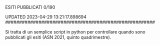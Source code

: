 ESITI PUBBLICATI 0/190 

UPDATED 2023-04-29 13:21:17.898694
######################################################

Si tratta di un semplice script in python per controllare quando sono pubblicati gli esiti (ASN 2021, quinto quadrimestre).


